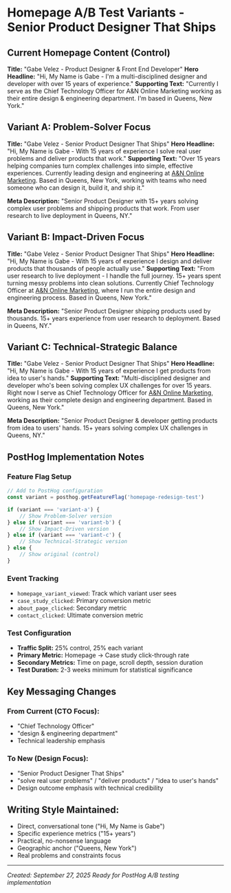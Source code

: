 # Homepage A/B Test Variants - Senior Product Designer That Ships

## Current Homepage Content (Control)
**Title:** "Gabe Velez - Product Designer & Front End Developer"
**Hero Headline:** "Hi, My Name is Gabe - I'm a multi-disciplined designer and developer with over 15 years of experience."
**Supporting Text:** "Currently I serve as the Chief Technology Officer for A&N Online Marketing working as their entire design & engineering department. I'm based in Queens, New York."

## Variant A: Problem-Solver Focus

**Title:** "Gabe Velez - Senior Product Designer That Ships"
**Hero Headline:** "Hi, My Name is Gabe - With 15 years of experience I solve real user problems and deliver products that work."
**Supporting Text:** "Over 15 years helping companies turn complex challenges into simple, effective experiences. Currently leading design and engineering at [A&N Online Marketing](https://anom.group/). Based in Queens, New York, working with teams who need someone who can design it, build it, and ship it."

**Meta Description:** "Senior Product Designer with 15+ years solving complex user problems and shipping products that work. From user research to live deployment in Queens, NY."

## Variant B: Impact-Driven Focus

**Title:** "Gabe Velez - Senior Product Designer That Ships"
**Hero Headline:** "Hi, My Name is Gabe - With 15 years of experience I design and deliver products that thousands of people actually use."
**Supporting Text:** "From user research to live deployment - I handle the full journey. 15+ years spent turning messy problems into clean solutions. Currently Chief Technology Officer at [A&N Online Marketing](https://anom.group/), where I run the entire design and engineering process. Based in Queens, New York."

**Meta Description:** "Senior Product Designer shipping products used by thousands. 15+ years experience from user research to deployment. Based in Queens, NY."

## Variant C: Technical-Strategic Balance

**Title:** "Gabe Velez - Senior Product Designer That Ships"
**Hero Headline:** "Hi, My Name is Gabe - With 15 years of experience I get products from idea to user's hands."
**Supporting Text:** "Multi-disciplined designer and developer who's been solving complex UX challenges for over 15 years. Right now I serve as Chief Technology Officer for [A&N Online Marketing](https://anom.group/), working as their complete design and engineering department. Based in Queens, New York."

**Meta Description:** "Senior Product Designer & developer getting products from idea to users' hands. 15+ years solving complex UX challenges in Queens, NY."

## PostHog Implementation Notes

### Feature Flag Setup
```javascript
// Add to PostHog configuration
const variant = posthog.getFeatureFlag('homepage-redesign-test')

if (variant === 'variant-a') {
    // Show Problem-Solver version
} else if (variant === 'variant-b') {
    // Show Impact-Driven version
} else if (variant === 'variant-c') {
    // Show Technical-Strategic version
} else {
    // Show original (control)
}
```

### Event Tracking
- `homepage_variant_viewed`: Track which variant user sees
- `case_study_clicked`: Primary conversion metric
- `about_page_clicked`: Secondary metric
- `contact_clicked`: Ultimate conversion metric

### Test Configuration
- **Traffic Split:** 25% control, 25% each variant
- **Primary Metric:** Homepage → Case study click-through rate
- **Secondary Metrics:** Time on page, scroll depth, session duration
- **Test Duration:** 2-3 weeks minimum for statistical significance

## Key Messaging Changes

### From Current (CTO Focus):
- "Chief Technology Officer"
- "design & engineering department"
- Technical leadership emphasis

### To New (Design Focus):
- "Senior Product Designer That Ships"
- "solve real user problems" / "deliver products" / "idea to user's hands"
- Design outcome emphasis with technical credibility

## Writing Style Maintained:
- Direct, conversational tone ("Hi, My Name is Gabe")
- Specific experience metrics ("15+ years")
- Practical, no-nonsense language
- Geographic anchor ("Queens, New York")
- Real problems and constraints focus

---
*Created: September 27, 2025*
*Ready for PostHog A/B testing implementation*
